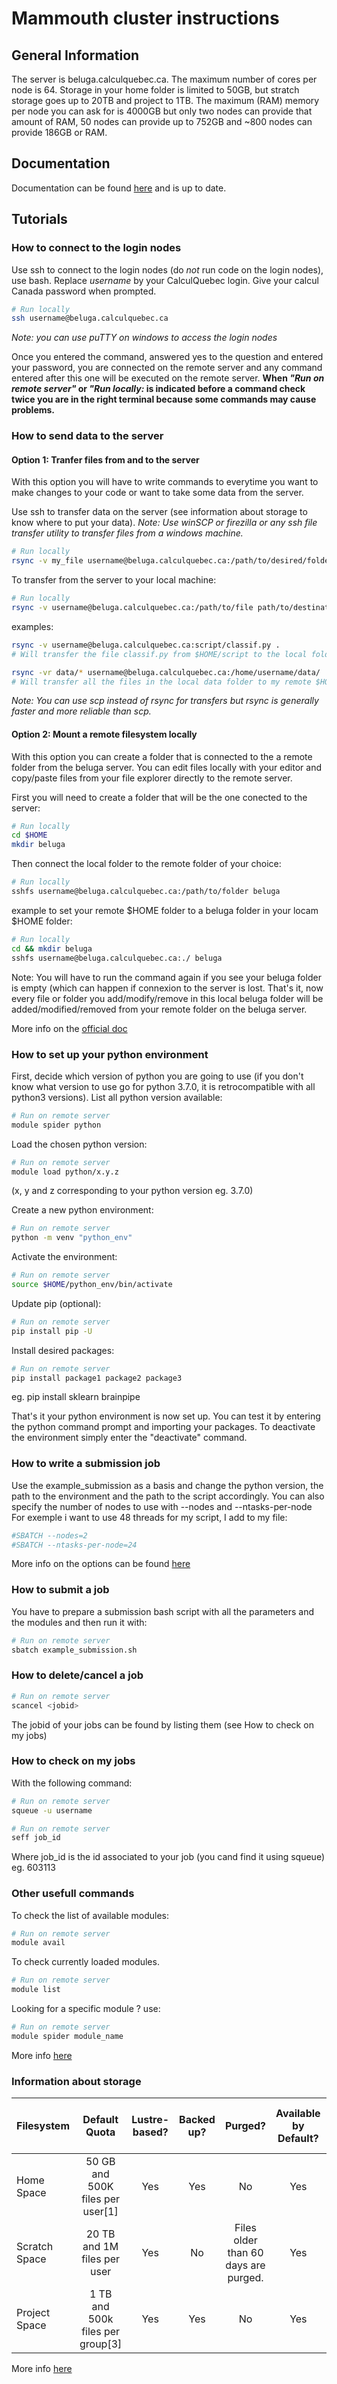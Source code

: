 # Mammouth cluster instructions

## General Information

The server is beluga.calculquebec.ca.
The maximum number of cores per node is 64.
Storage in your home folder is limited to 50GB, but stratch storage goes up to 20TB and project to 1TB.
The maximum (RAM) memory per node you can ask for is 4000GB but only two nodes can provide that amount of RAM, 50 nodes can provide up to 752GB and ~800 nodes can provide 186GB or RAM.

## Documentation

Documentation can be found [here][beluga doc] and is up to date.

## Tutorials

### How to connect to the login nodes

Use ssh to connect to the login nodes (do *not* run code on the login nodes), use bash.
Replace _username_ by your CalculQuebec login. Give your calcul Canada password when prompted.
```bash
# Run locally
ssh username@beluga.calculquebec.ca
```
_Note: you can use puTTY on windows to access the login nodes_

Once you entered the command, answered yes to the question and entered your password, you are connected on the remote server and any command entered after this one will be executed on the remote server.
**When _"Run on remote server"_ or _"Run locally:_ is indicated before a command check twice you are in the right terminal because some commands may cause problems.**

### How to send data to the server

#### Option 1: Tranfer files from and to the server

With this option you will have to write commands to everytime you want to make changes to your code or want to take some data from the server.

Use ssh to transfer data on the server (see information about storage to know where to put your data).
_Note: Use winSCP or firezilla or any ssh file transfer utility to transfer files from a windows machine._
```bash
# Run locally
rsync -v my_file username@beluga.calculquebec.ca:/path/to/desired/folder/
```

To transfer from the server to your local machine:
```bash
# Run locally
rsync -v username@beluga.calculquebec.ca:/path/to/file path/to/destination/folder/
```

examples:
```bash
rsync -v username@beluga.calculquebec.ca:script/classif.py .
# Will transfer the file classif.py from $HOME/script to the local folder.

rsync -vr data/* username@beluga.calculquebec.ca:/home/username/data/
# Will transfer all the files in the local data folder to my remote $HOME/data folder
```

_Note: You can use scp instead of rsync for transfers but rsync is generally faster and more reliable than scp._

#### Option 2: Mount a remote filesystem locally

With this option you can create a folder that is connected to the a remote folder from the beluga server. You can edit files locally with your editor and copy/paste files from your file explorer directly to the remote server.

First you will need to create a folder that will be the one conected to the server:
```bash
# Run locally
cd $HOME
mkdir beluga
```

Then connect the local folder to the remote folder of your choice:
```bash
# Run locally
sshfs username@beluga.calculquebec.ca:/path/to/folder beluga
```

example to set your remote $HOME folder to a beluga folder in your locam $HOME folder:
```bash
# Run locally
cd && mkdir beluga
sshfs username@beluga.calculquebec.ca:./ beluga
```

Note: You will have to run the command again if you see your beluga folder is empty (which can happen if connexion to the server is lost.
That's it, now every file or folder you add/modify/remove in this local beluga folder will be added/modified/removed from your remote folder on the beluga server.

More info on the [official doc][beluga transfer]

### How to set up your python environment

First, decide which version of python you are going to use (if you don't know what version to use go for python 3.7.0, it is retrocompatible with all python3 versions). List all python version available:
```bash
# Run on remote server
module spider python
```

Load the chosen python version:
```bash
# Run on remote server
module load python/x.y.z
```
(x, y and z corresponding to your python version eg. 3.7.0)

Create a new python environment:
```bash
# Run on remote server
python -m venv "python_env"
```

Activate the environment:
```bash
# Run on remote server
source $HOME/python_env/bin/activate
```

Update pip (optional):
```bash
# Run on remote server
pip install pip -U
```

Install desired packages:
```bash
# Run on remote server
pip install package1 package2 package3
```
eg. pip install sklearn brainpipe

That's it your python environment is now set up. You can test it by entering the python command prompt and importing your packages. To deactivate the environment simply enter the "deactivate" command.

### How to write a submission job

Use the example_submission as a basis and change the python version, the path to the environment and the path to the script accordingly.
You can also specify the number of nodes to use with --nodes and --ntasks-per-node
For exemple i want to use 48 threads for my script, I add to my file:
```bash
#SBATCH --nodes=2
#SBATCH --ntasks-per-node=24
```
More info on the options can be found [here][beluga jobs]

### How to submit a job

You have to prepare a submission bash script with all the parameters and the modules and then run it with:

```bash
# Run on remote server
sbatch example_submission.sh
```

### How to delete/cancel a job

```bash
# Run on remote server
scancel <jobid>
```
The jobid of your jobs can be found by listing them (see How to check on my jobs)

### How to check on my jobs

With the following command:
```bash
# Run on remote server
squeue -u username
```

```bash
# Run on remote server
seff job_id
```
Where job_id is the id associated to your job (you cand find it using squeue) eg. 603113

### Other usefull commands

To check the list of available modules:
```bash
# Run on remote server
module avail
```

To check currently loaded modules.
```bash
# Run on remote server
module list
```

Looking for a specific module ? use:
```bash
# Run on remote server
module spider module_name
```

More info [here][beluga modules]

### Information about storage

| Filesystem	| Default Quota	| Lustre-based?	| Backed up?	| Purged?	| Available by Default?	| Mounted on Compute Nodes?|
|:---		|:--:					| :--:	| :--:	| :--:	| :--:|:--:|
| Home Space	| 50 GB and 500K files per user[1]	| Yes	| Yes	| No	| Yes	| Yes|
| Scratch Space	| 20 TB and 1M files per user		| Yes	| No	| Files older than 60 days are purged.	| Yes	| Yes|
| Project Space	| 1 TB and 500k files per group[3]	| Yes	| Yes	| No	| Yes	| Yes|

More info [here][beluga storage]

[beluga doc]: https://docs.computecanada.ca/wiki/B%C3%A9luga/en
[beluga transfer]: https://docs.computecanada.ca/wiki/Transferring_data
[beluga jobs]: https://docs.computecanada.ca/wiki/Running_jobs
[beluga modules]: https://docs.computecanada.ca/wiki/Utiliser_des_modules/en
[beluga storage]: https://docs.computecanada.ca/wiki/Storage_and_file_management
